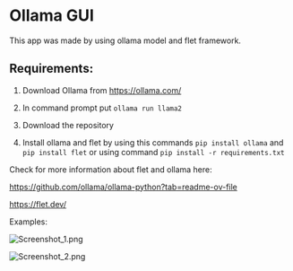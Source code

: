 # Ollama GUI

This app was made by using ollama model and flet framework.

## Requirements:

1. Download Ollama from https://ollama.com/

2. In command prompt put ```ollama run llama2```

3. Download the repository

4. Install ollama and flet by using this commands ```pip install ollama``` and ```pip install flet``` or using command ```pip install -r requirements.txt```


Check for more information about flet and ollama here:

https://github.com/ollama/ollama-python?tab=readme-ov-file

https://flet.dev/

Examples:

![Screenshot_1.png](..%2FScreenshot_1.png)

![Screenshot_2.png](..%2FScreenshot_2.png)